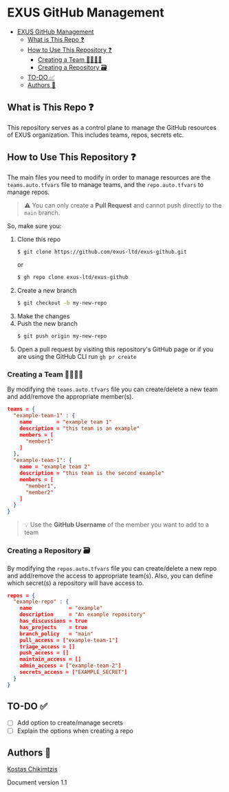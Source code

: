 # EXUS GitHub Management

- [EXUS GitHub Management](#exus-github-management)
  - [What is This Repo ❓](#what-is-this-repo-)
  - [How to Use This Repository ❓](#how-to-use-this-repository-)
    - [Creating a Team 👨‍👨‍👦‍👦](#creating-a-team-)
    - [Creating a Repository 🗃️](#creating-a-repository-️)
  - [TO-DO ✅](#to-do-)
  - [Authors 📝](#authors-)

## What is This Repo ❓

This repository serves as a control plane to manage the GitHub resources of EXUS organization. This includes teams, repos, secrets etc.

## How to Use This Repository ❓

The main files you need to modify in order to manage resources are the `teams.auto.tfvars` file to manage teams, and the `repo.auto.tfvars` to manage repos.

> ⚠️ You can only create a **Pull Request** and cannot push directly to the `main` branch.

So, make sure you:

1. Clone this repo
    ```bash
    $ git clone https://github.com/exus-ltd/exus-github.git
    ```
    or
    ```bash
    $ gh repo clone exus-ltd/exus-github
    ```
2. Create a new branch
    ```bash
    $ git checkout -b my-new-repo
    ```
3. Make the changes
4. Push the new branch
    ```bash
    $ git push origin my-new-repo
    ```
5. Open a pull request by visiting this repository's GitHub page or if you are using the GitHub CLI run `gh pr create`

### Creating a Team 👨‍👨‍👦‍👦

By modifying the `teams.auto.tfvars` file you can create/delete a new team and add/remove the appropriate member(s).

```json
teams = {
  "example-team-1" : {
    name        = "example team 1"
    description = "this team is an example"
    members = [
      "member1"
    ]
  },
  "example-team-1": {
    name = "example team 2"
    description = "this team is the second example"
    members = [
      "member1",
      "member2"
    ]
  }
}
```

> 💡 Use the **GitHub Username** of the member you want to add to a team

### Creating a Repository 🗃️

By modifying the `repos.auto.tfvars` file you can create/delete a new repo and add/remove the access to appropriate team(s). Also, you can define which secret(s) a repository will have access to.


```json
repos = {
  "example-repo" : {
    name            = "example"
    description     = "An example repository"
    has_discussions = true
    has_projects    = true
    branch_policy   = "main"
    pull_access = ["example-team-1"]
    triage_access = []
    push_access = []
    maintain_access = []
    admin_access = ["example-team-2"]
    secrets_access = ["EXAMPLE_SECRET"]
  }
}
```

## TO-DO ✅
- [ ] Add option to create/manage secrets 
- [ ] Explain the options when creating a repo

## Authors 📝
[Kostas Chikimtzis](https://github.com/kchikimtzis)

Document version 1.1
